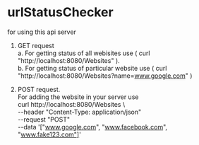# urlStatusChecker


for using this api server <br />

1. GET request   <br />
    a. For getting status of all webisites use          ( curl "http://localhost:8080/Websites" ). <br />
    b. For getting status of particular website use     ( curl "http://localhost:8080/Websites?name=www.google.com" ) <br />
    
2. POST request.  <br />
   For adding the website in your server use <br />
                     curl http://localhost:8080/Websites \                  
           --header "Content-Type: application/json" \
              --request "POST" \
              --data '["www.google.com", "www.facebook.com", "www.fake123.com"]'

 
